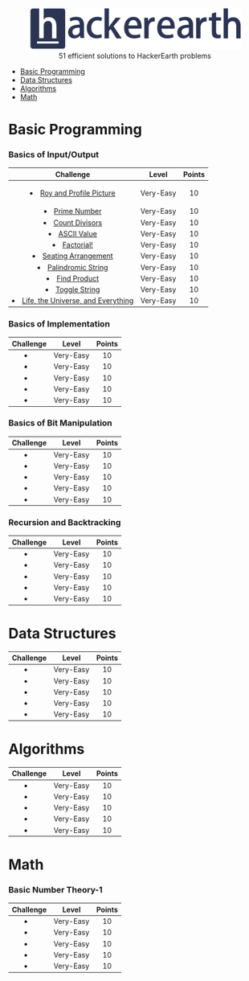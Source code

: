 <p align="center">
    <a href=https://www.hackerearth.com/es/@sanchezmurillo>
        <img height=85 src="pictures/HE_logo.png">
    </a>
    <br>51 efficient solutions to HackerEarth problems
</p>

* [Basic Programming](#basic-programming)
* [Data Structures](#data-structures)
* [Algorithms](#algorithms)
* [Math](#math)

# Basic Programming

### Basics of Input/Output

|                                                   Challenge                                           |     Level    |     Points    |
|:-----------------------------------------------------------------------------------------------------:|:------------:|:-------------:|
| <p align="left"><li>[Roy and Profile Picture](https://www.hackerearth.com/es/practice/basic-programming/input-output/basics-of-input-output/practice-problems/algorithm/roy-and-profile-picture/)</li></p>                                   |   Very-Easy  |       10      |
| <li>[Prime Number](https://www.hackerearth.com/es/practice/basic-programming/input-output/basics-of-input-output/practice-problems/algorithm/prime-number-8/)</li>                                                                |   Very-Easy  |       10      |
| <li>[Count Divisors](https://www.hackerearth.com/es/practice/basic-programming/input-output/basics-of-input-output/practice-problems/algorithm/count-divisors/)</li>                                                                |   Very-Easy  |       10      |
| <li>[ASCII Value](https://www.hackerearth.com/es/practice/basic-programming/input-output/basics-of-input-output/practice-problems/algorithm/ascii-value/)</li>                                                                   |   Very-Easy  |       10      | 
| <li>[Factorial!](https://www.hackerearth.com/es/practice/basic-programming/input-output/basics-of-input-output/practice-problems/algorithm/find-factorial/)</li>                                                                |   Very-Easy  |       10      |
| <li>[Seating Arrangement](https://www.hackerearth.com/es/practice/basic-programming/input-output/basics-of-input-output/practice-problems/algorithm/seating-arrangement-1/)</li>                                                         |   Very-Easy  |       10      |
| <li>[Palindromic String](https://www.hackerearth.com/es/practice/basic-programming/input-output/basics-of-input-output/practice-problems/algorithm/palindrome-check-2/)</li>                                                            |   Very-Easy  |       10      |
| <li>[Find Product](https://www.hackerearth.com/es/practice/basic-programming/input-output/basics-of-input-output/practice-problems/algorithm/find-product/)</li>                                                                  |   Very-Easy  |       10      |
| <li>[Toggle String](https://www.hackerearth.com/es/practice/basic-programming/input-output/basics-of-input-output/practice-problems/2/?sort_by=partially%20solved&p_level=)</li>                                                   |   Very-Easy  |       10      |
| <li>[Life, the Universe, and Everything](https://www.hackerearth.com/es/practice/basic-programming/input-output/basics-of-input-output/practice-problems/algorithm/life-the-universe-and-everything/)</li>                              |   Very-Easy  |       10      |

 


### Basics of Implementation

|                                                   Challenge                                           |     Level    |     Points    |
|:-----------------------------------------------------------------------------------------------------:|:------------:|:-------------:|
| <li>[]()</li>                              |   Very-Easy  |       10      |
| <li>[]()</li>                              |   Very-Easy  |       10      |
| <li>[]()</li>                              |   Very-Easy  |       10      |
| <li>[]()</li>                              |   Very-Easy  |       10      |
| <li>[]()</li>                              |   Very-Easy  |       10      |

### Basics of Bit Manipulation

|                                                   Challenge                                           |     Level    |     Points    |
|:-----------------------------------------------------------------------------------------------------:|:------------:|:-------------:|
| <li>[]()</li>                              |   Very-Easy  |       10      |
| <li>[]()</li>                              |   Very-Easy  |       10      |
| <li>[]()</li>                              |   Very-Easy  |       10      |
| <li>[]()</li>                              |   Very-Easy  |       10      |
| <li>[]()</li>                              |   Very-Easy  |       10      |

### Recursion and Backtracking

|                                                   Challenge                                           |     Level    |     Points    |
|:-----------------------------------------------------------------------------------------------------:|:------------:|:-------------:|
| <li>[]()</li>                              |   Very-Easy  |       10      |
| <li>[]()</li>                              |   Very-Easy  |       10      |
| <li>[]()</li>                              |   Very-Easy  |       10      |
| <li>[]()</li>                              |   Very-Easy  |       10      |
| <li>[]()</li>                              |   Very-Easy  |       10      |


# Data Structures

|                                                   Challenge                                           |     Level    |     Points    |
|:-----------------------------------------------------------------------------------------------------:|:------------:|:-------------:|
| <li>[]()</li>                              |   Very-Easy  |       10      |
| <li>[]()</li>                              |   Very-Easy  |       10      |
| <li>[]()</li>                              |   Very-Easy  |       10      |
| <li>[]()</li>                              |   Very-Easy  |       10      |
| <li>[]()</li>                              |   Very-Easy  |       10      |


# Algorithms

|                                                   Challenge                                           |     Level    |     Points    |
|:-----------------------------------------------------------------------------------------------------:|:------------:|:-------------:|
| <li>[]()</li>                              |   Very-Easy  |       10      |
| <li>[]()</li>                              |   Very-Easy  |       10      |
| <li>[]()</li>                              |   Very-Easy  |       10      |
| <li>[]()</li>                              |   Very-Easy  |       10      |
| <li>[]()</li>                              |   Very-Easy  |       10      |


# Math

### Basic Number Theory-1

|                                                   Challenge                                           |     Level    |     Points    |
|:-----------------------------------------------------------------------------------------------------:|:------------:|:-------------:|
| <li>[]()</li>                              |   Very-Easy  |       10      |
| <li>[]()</li>                              |   Very-Easy  |       10      |
| <li>[]()</li>                              |   Very-Easy  |       10      |
| <li>[]()</li>                              |   Very-Easy  |       10      |
| <li>[]()</li>                              |   Very-Easy  |       10      |
